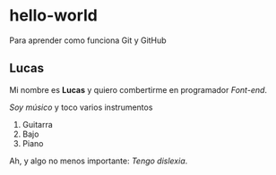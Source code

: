 # hello-world
Para aprender como funciona Git y GitHub

## Lucas

Mi nombre es **Lucas** y quiero combertirme en programador *Font-end*.

*Soy músico* y toco varios instrumentos

1. Guitarra
2. Bajo
3. Piano

Ah, y algo no menos importante: *Tengo dislexia*.
